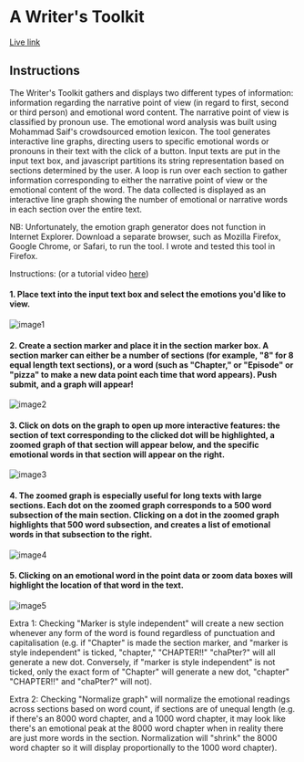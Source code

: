 # A Writer's Toolkit

[Live link](https://angrobertsh.github.io/a-writer-s-toolkit)

## Instructions

The Writer's Toolkit gathers and displays two different types of information: information regarding the narrative point of view (in regard to first, second or third person) and emotional word content. The narrative point of view is classified by pronoun use. The emotional word analysis was built using Mohammad Saif's crowdsourced emotion lexicon. The tool generates interactive line graphs, directing users to specific emotional words or pronouns in their text with the click of a button. Input texts are put in the input text box, and javascript partitions its string representation based on sections determined by the user. A loop is run over each section to gather information corresponding to either the narrative point of view or the emotional content of the word. The data collected is displayed as an interactive line graph showing the number of emotional or narrative words in each section over the entire text.

NB: Unfortunately, the emotion graph generator does not function in Internet Explorer. Download a separate browser, such as Mozilla Firefox, Google Chrome, or Safari, to run the tool. I wrote and tested this tool in Firefox.

Instructions: (or a tutorial video [here](https://www.youtube.com/watch?v=u-LbqwvFMlA&feature=youtu.be))

#### 1. Place text into the input text box and select the emotions you'd like to view.

![image1](http://angrobertsh.github.io/assets/images/toolkit12.jpg)

#### 2. Create a section marker and place it in the section marker box. A section marker can either be a number of sections (for example, "8" for 8 equal length text sections), or a word (such as "Chapter," or "Episode" or "pizza" to make a new data point each time that word appears). Push submit, and a graph will appear!

![image2](http://angrobertsh.github.io/assets/images/toolkit2.jpg)

#### 3. Click on dots on the graph to open up more interactive features: the section of text corresponding to the clicked dot will be highlighted, a zoomed graph of that section will appear below, and the specific emotional words in that section will appear on the right.

![image3](http://angrobertsh.github.io/assets/images/toolkit3.jpg)

#### 4. The zoomed graph is especially useful for long texts with large sections. Each dot on the zoomed graph corresponds to a 500 word subsection of the main section. Clicking on a dot in the zoomed graph highlights that 500 word subsection, and creates a list of emotional words in that subsection to the right.

![image4](http://angrobertsh.github.io/assets/images/toolkit4.jpg)

#### 5. Clicking on an emotional word in the point data or zoom data boxes will highlight the location of that word in the text.

![image5](http://angrobertsh.github.io/assets/images/toolkit5.jpg)

Extra 1: Checking "Marker is style independent" will create a new section whenever any form of the word is found regardless of punctuation and capitalisation (e.g. if "Chapter" is made the section marker, and "marker is style independent" is ticked, "chapter," "CHAPTER!!" "chaPter?" will all generate a new dot. Conversely, if "marker is style independent" is not ticked, only the exact form of "Chapter" will generate a new dot, "chapter" "CHAPTER!!" and "chaPter?" will not).


Extra 2: Checking "Normalize graph" will normalize the emotional readings across sections based on word count, if sections are of unequal length (e.g. if there's an 8000 word chapter, and a 1000 word chapter, it may look like there's an emotional peak at the 8000 word chapter when in reality there are just more words in the section. Normalization will "shrink" the 8000 word chapter so it will display proportionally to the 1000 word chapter).
